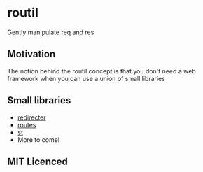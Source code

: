 # routil

Gently manipulate req and res

## Motivation

The notion behind the routil concept is that you don't need a web framework when you can use a union of small libraries

## Small libraries

 - [redirecter][1]
 - [routes][2]
 - [st][3]
 - More to come!
        
## MIT Licenced

  [1]: http://github.com/Raynos/redirecter
  [2]: https://github.com/aaronblohowiak/routes.js
  [3]: https://github.com/isaacs/st
